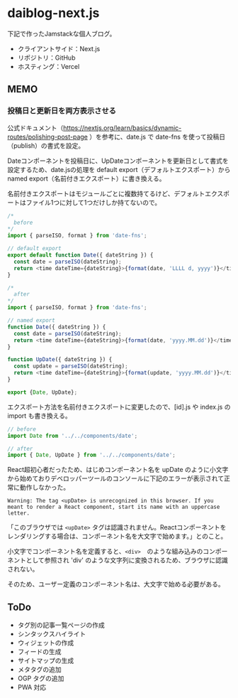 # daiblog-next.js

下記で作ったJamstackな個人ブログ。

- クライアントサイド：Next.js
- リポジトリ：GitHub
- ホスティング：Vercel

## MEMO

### 投稿日と更新日を両方表示させる

公式ドキュメント（https://nextjs.org/learn/basics/dynamic-routes/polishing-post-page ）を参考に、date.js で date-fns を使って投稿日（publish）の書式を設定。

Dateコンポーネントを投稿日に、UpDateコンポーネントを更新日として書式を設定するため、date.jsの処理を default export（デフォルトエクスポート）から named export（名前付きエクスポート）に書き換える。

名前付きエクスポートはモジュールごとに複数持てるけど、デフォルトエクスポートはファイル1つに対して1つだけしか持てないので。

```js
/*
  before
*/
import { parseISO, format } from 'date-fns';

// default export
export default function Date({ dateString }) {
  const date = parseISO(dateString);
  return <time dateTime={dateString}>{format(date, 'LLLL d, yyyy')}</time>;
}
```
```js
/*
  after
*/
import { parseISO, format } from 'date-fns';

// named export
function Date({ dateString }) {
  const date = parseISO(dateString);
  return <time dateTime={dateString}>{format(date, 'yyyy.MM.dd')}</time>;
}

function UpDate({ dateString }) {
  const update = parseISO(dateString);
  return <time dateTime={dateString}>{format(update, 'yyyy.MM.dd')}</time>;
}

export {Date, UpDate};
```

エクスポート方法を名前付きエクスポートに変更したので、[id].js や index.js の import も書き換える。

```js
// before
import Date from '../../components/date';
```
```js
// after
import { Date, UpDate } from '../../components/date';
```

React超初心者だったため、はじめコンポーネント名を upDate のように小文字から始めておりデベロッパーツールのコンソールに下記のエラーが表示されて正常に動作しなかった。

```
Warning: The tag <upDate> is unrecognized in this browser. If you meant to render a React component, start its name with an uppercase letter.
```

「このブラウザでは `<upDate>` タグは認識されません。Reactコンポーネントをレンダリングする場合は、コンポーネント名を大文字で始めます。」とのこと。

小文字でコンポーネント名を定義すると、`<div>`　のような組み込みのコンポーネントとして参照され 'div' のような文字列に変換されるため、ブラウザに認識されない。

そのため、ユーザー定義のコンポーネント名は、大文字で始める必要がある。


## ToDo

- タグ別の記事一覧ページの作成
- シンタックスハイライト
- ウィジェットの作成
- フィードの生成
- サイトマップの生成
- メタタグの追加
- OGP タグの追加
- PWA 対応